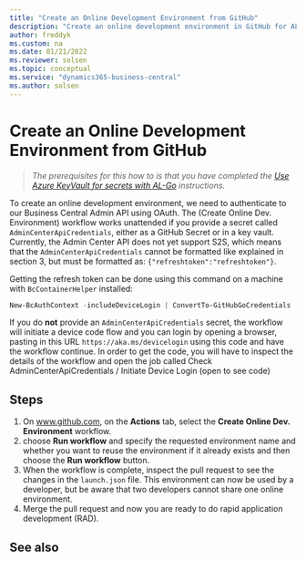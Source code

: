 ```yaml
---
title: "Create an Online Development Environment from GitHub"
description: "Create an online development environment in GitHub for AL-Go for Business Central"
author: freddyk
ms.custom: na
ms.date: 01/21/2022
ms.reviewer: solsen
ms.topic: conceptual
ms.service: "dynamics365-business-central"
ms.author: solsen
---
```


# Create an Online Development Environment from GitHub

> *The prerequisites for this how to is that you have completed the [Use Azure KeyVault for secrets with AL-Go](algo-use-azure-keyvault-for-secrets.md) instructions.* 

To create an online development environment, we need to authenticate to our Business Central Admin API using OAuth. The (Create Online Dev. Environment) workflow works unattended if you provide a secret called `AdminCenterApiCredentials`, either as a GitHub Secret or in a key vault. Currently, the Admin Center API does not yet support S2S, which means that the `AdminCenterApiCredentials` cannot be formatted like explained in section 3, but must be formatted as: `{"refreshtoken":"refreshtoken"}`.

Getting the refresh token can be done using this command on a machine with `BcContainerHelper` installed:

```powershell
New-BcAuthContext -includeDeviceLogin | ConvertTo-GitHubGoCredentials | Set-Clipboard
```

If you do **not** provide an `AdminCenterApiCredentials` secret, the workflow will initiate a device code flow and you can login by opening a browser, pasting in this URL `https://aka.ms/devicelogin` using this code and have the workflow continue. In order to get the code, you will have to inspect the details of the workflow and open the job called Check AdminCenterApiCredentials / Initiate Device Login (open to see code)

## Steps

1. On www.github.com, on the **Actions** tab, select the **Create Online Dev. Environment** workflow.
1. choose **Run workflow** and specify the requested environment name and whether you want to reuse the environment if it already exists and then choose the **Run workflow** button.
1. When the workflow is complete, inspect the pull request to see the changes in the `launch.json` file. This environment can now be used by a developer, but be aware that two developers cannot share one online environment.
1. Merge the pull request and now you are ready to do rapid application development (RAD).

## See also